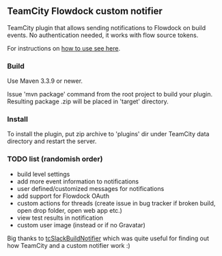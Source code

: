 ## TeamCity Flowdock custom notifier

TeamCity plugin that allows sending notifications to Flowdock on build events.
No authentication needed, it works with flow source tokens.

For instructions on [how to use see here](HOWTO.md).

### Build
Use Maven 3.3.9 or newer.

Issue 'mvn package' command from the root project to build your plugin. Resulting package <artifactId>.zip will be placed in 'target' directory. 
 
### Install
To install the plugin, put zip archive to 'plugins' dir under TeamCity data directory and restart the server.

 
### TODO list (randomish order)
* build level settings
* add more event information to notifications
* user defined/customized messages for notifications
* add support for Flowdock OAuth
* custom actions for threads (create issue in bug tracker if broken build, open drop folder, open web app etc.)
* view test results in notification
* custom user image (instead or if no Gravatar)

Big thanks to [tcSlackBuildNotifier](https://github.com/PeteGoo/tcSlackBuildNotifier) which was quite useful for finding out how TeamCity and a custom notifier work :)

